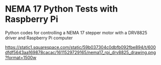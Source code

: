 # NEMA 17 Python Tests with Raspberry Pi
Python codes for controlling a NEMA 17 stepper motor with a DRV8825 driver and Raspberry Pi computer

https://static1.squarespace.com/static/59b037304c0dbfb092fbe894/t/600dfdf5643aa169878cacac/1611529729165/nema17_rpi_drv8825_drawing.png?format=1500w
